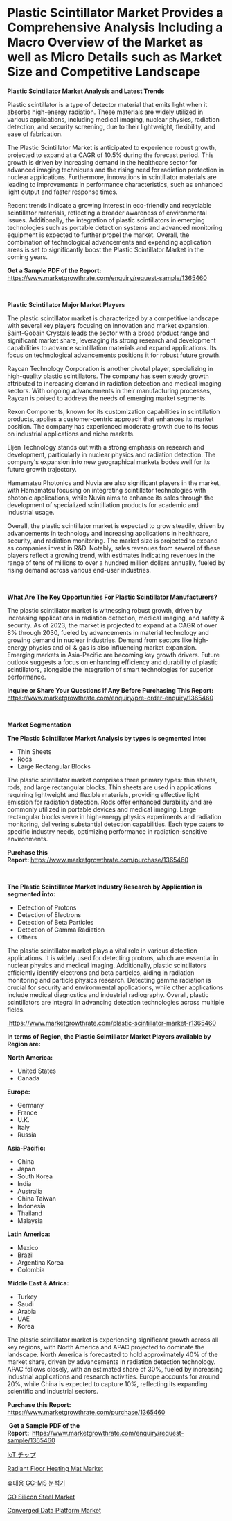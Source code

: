 <p><h1>Plastic Scintillator Market Provides a Comprehensive Analysis Including a Macro Overview of the Market as well as Micro Details such as Market Size and Competitive Landscape</h1></p><p><strong>Plastic Scintillator Market Analysis and Latest Trends</strong></p>
<p><p>Plastic scintillator is a type of detector material that emits light when it absorbs high-energy radiation. These materials are widely utilized in various applications, including medical imaging, nuclear physics, radiation detection, and security screening, due to their lightweight, flexibility, and ease of fabrication. </p><p>The Plastic Scintillator Market is anticipated to experience robust growth, projected to expand at a CAGR of 10.5% during the forecast period. This growth is driven by increasing demand in the healthcare sector for advanced imaging techniques and the rising need for radiation protection in nuclear applications. Furthermore, innovations in scintillator materials are leading to improvements in performance characteristics, such as enhanced light output and faster response times. </p><p>Recent trends indicate a growing interest in eco-friendly and recyclable scintillator materials, reflecting a broader awareness of environmental issues. Additionally, the integration of plastic scintillators in emerging technologies such as portable detection systems and advanced monitoring equipment is expected to further propel the market. Overall, the combination of technological advancements and expanding application areas is set to significantly boost the Plastic Scintillator Market in the coming years.</p></p>
<p><strong>Get a Sample PDF of the Report:&nbsp;</strong> <a href="https://www.marketgrowthrate.com/enquiry/request-sample/1365460">https://www.marketgrowthrate.com/enquiry/request-sample/1365460</a></p>
<p>&nbsp;</p>
<p><strong>Plastic Scintillator Major Market Players</strong></p>
<p><p>The plastic scintillator market is characterized by a competitive landscape with several key players focusing on innovation and market expansion. Saint-Gobain Crystals leads the sector with a broad product range and significant market share, leveraging its strong research and development capabilities to advance scintillation materials and expand applications. Its focus on technological advancements positions it for robust future growth.</p><p>Raycan Technology Corporation is another pivotal player, specializing in high-quality plastic scintillators. The company has seen steady growth attributed to increasing demand in radiation detection and medical imaging sectors. With ongoing advancements in their manufacturing processes, Raycan is poised to address the needs of emerging market segments.</p><p>Rexon Components, known for its customization capabilities in scintillation products, applies a customer-centric approach that enhances its market position. The company has experienced moderate growth due to its focus on industrial applications and niche markets.</p><p>Eljen Technology stands out with a strong emphasis on research and development, particularly in nuclear physics and radiation detection. The company's expansion into new geographical markets bodes well for its future growth trajectory.</p><p>Hamamatsu Photonics and Nuvia are also significant players in the market, with Hamamatsu focusing on integrating scintillator technologies with photonic applications, while Nuvia aims to enhance its sales through the development of specialized scintillation products for academic and industrial usage.</p><p>Overall, the plastic scintillator market is expected to grow steadily, driven by advancements in technology and increasing applications in healthcare, security, and radiation monitoring. The market size is projected to expand as companies invest in R&D. Notably, sales revenues from several of these players reflect a growing trend, with estimates indicating revenues in the range of tens of millions to over a hundred million dollars annually, fueled by rising demand across various end-user industries.</p></p>
<p>&nbsp;</p>
<p><strong>What Are The Key Opportunities For Plastic Scintillator Manufacturers?</strong></p>
<p><p>The plastic scintillator market is witnessing robust growth, driven by increasing applications in radiation detection, medical imaging, and safety & security. As of 2023, the market is projected to expand at a CAGR of over 8% through 2030, fueled by advancements in material technology and growing demand in nuclear industries. Demand from sectors like high-energy physics and oil & gas is also influencing market expansion. Emerging markets in Asia-Pacific are becoming key growth drivers. Future outlook suggests a focus on enhancing efficiency and durability of plastic scintillators, alongside the integration of smart technologies for superior performance.</p></p>
<p><strong>Inquire or Share Your Questions If Any Before Purchasing This Report:</strong> <a href="https://www.marketgrowthrate.com/enquiry/pre-order-enquiry/1365460">https://www.marketgrowthrate.com/enquiry/pre-order-enquiry/1365460</a></p>
<p>&nbsp;</p>
<p><strong>Market Segmentation</strong></p>
<p><strong>The Plastic Scintillator Market Analysis by types is segmented into:</strong></p>
<p><ul><li>Thin Sheets</li><li>Rods</li><li>Large Rectangular Blocks</li></ul></p>
<p><p>The plastic scintillator market comprises three primary types: thin sheets, rods, and large rectangular blocks. Thin sheets are used in applications requiring lightweight and flexible materials, providing effective light emission for radiation detection. Rods offer enhanced durability and are commonly utilized in portable devices and medical imaging. Large rectangular blocks serve in high-energy physics experiments and radiation monitoring, delivering substantial detection capabilities. Each type caters to specific industry needs, optimizing performance in radiation-sensitive environments.</p></p>
<p><strong>Purchase this Report:&nbsp;</strong><a href="https://www.marketgrowthrate.com/purchase/1365460">https://www.marketgrowthrate.com/purchase/1365460</a></p>
<p>&nbsp;</p>
<p><strong>The Plastic Scintillator Market Industry Research by Application is segmented into:</strong></p>
<p><ul><li>Detection of Protons</li><li>Detection of Electrons</li><li>Detection of Beta Particles</li><li>Detection of Gamma Radiation</li><li>Others</li></ul></p>
<p><p>The plastic scintillator market plays a vital role in various detection applications. It is widely used for detecting protons, which are essential in nuclear physics and medical imaging. Additionally, plastic scintillators efficiently identify electrons and beta particles, aiding in radiation monitoring and particle physics research. Detecting gamma radiation is crucial for security and environmental applications, while other applications include medical diagnostics and industrial radiography. Overall, plastic scintillators are integral in advancing detection technologies across multiple fields.</p></p>
<p><a href="https://www.marketgrowthrate.com/plastic-scintillator-market-r1365460">&nbsp;https://www.marketgrowthrate.com/plastic-scintillator-market-r1365460</a></p>
<p><strong>In terms of Region, the Plastic Scintillator Market Players available by Region are:</strong></p>
<p>
    <p> <strong> North America: </strong>
        <ul>
            <li>United States</li>
            <li>Canada</li>
        </ul>
        </p> 
    <p> <strong> Europe: </strong>
        <ul>
            <li>Germany</li>
            <li>France</li>
            <li>U.K.</li>
            <li>Italy</li>
            <li>Russia</li>
        </ul>
        </p> 
    <p> <strong> Asia-Pacific: </strong>
        <ul>
            <li>China</li>
            <li>Japan</li>
            <li>South Korea</li>
            <li>India</li>
            <li>Australia</li>
            <li>China Taiwan</li>
            <li>Indonesia</li>
            <li>Thailand</li>
            <li>Malaysia</li>
        </ul>
        </p> 
    <p> <strong> Latin America: </strong>
        <ul>
            <li>Mexico</li>
            <li>Brazil</li>
            <li>Argentina Korea</li>
            <li>Colombia</li>
        </ul>
        </p> 
    <p> <strong> Middle East & Africa: </strong>
        <ul>
            <li>Turkey</li>
            <li>Saudi</li>
            <li>Arabia</li>
            <li>UAE</li>
            <li>Korea</li>
        </ul>
    </p>
    </p>
<p><p>The plastic scintillator market is experiencing significant growth across all key regions, with North America and APAC projected to dominate the landscape. North America is forecasted to hold approximately 40% of the market share, driven by advancements in radiation detection technology. APAC follows closely, with an estimated share of 30%, fueled by increasing industrial applications and research activities. Europe accounts for around 20%, while China is expected to capture 10%, reflecting its expanding scientific and industrial sectors.</p></p>
<p><strong>Purchase this Report: </strong><a href="https://www.marketgrowthrate.com/purchase/1365460">https://www.marketgrowthrate.com/purchase/1365460</a></p>
<p>&nbsp;<strong>Get a Sample PDF of the Report:&nbsp;&nbsp;</strong><a href="https://www.marketgrowthrate.com/enquiry/request-sample/1365460">https://www.marketgrowthrate.com/enquiry/request-sample/1365460</a></p>
<p><strong></strong></p>
<p><p><a href="https://medium.com/@winonawolff1921/iot%E3%83%81%E3%83%83%E3%83%97%E5%B8%82%E5%A0%B4-2024%E5%B9%B4-2031%E5%B9%B4-%E6%A5%AD%E7%95%8C%E3%81%AE%E6%B4%9E%E5%AF%9F%E3%81%A8%E6%8A%95%E8%B3%87%E6%A9%9F%E4%BC%9A-cd425b81c00d">IoT チップ</a></p><p><a href="https://github.com/angelajermaine/Market-Research-Report-List-5/blob/main/radiant-floor-heating-mat-market.md">Radiant Floor Heating Mat Market</a></p><p><a href="https://medium.com/@chongespinoza76/%ED%8F%AC%ED%84%B0%EB%B8%94-gc-ms-%EB%B6%84%EC%84%9D%EA%B8%B0-%EC%8B%9C%EC%9E%A5-%EB%8F%99%ED%96%A5-%EC%9D%91%EC%9A%A9-%ED%94%84%EB%A1%9C%EA%B7%B8%EB%9E%A8-%EB%B0%8F-%EC%A7%80%EC%97%AD-%EC%8B%9C%EC%9E%A5-%ED%86%B5%EC%B0%B0%EB%A0%A5-2024-2031-%EC%9D%98-%EC%A3%BC%EC%9A%94-%EC%9A%94%EC%9D%B8-a9b5f0e935f3?postPublishedType=repub">휴대용 GC-MS 분석기</a></p><p><a href="https://issuu.com/reportprime-2/docs/go-silicon-steel-market-size-2030.p_dc4652c1f52871">GO Silicon Steel Market</a></p><p><a href="https://www.linkedin.com/pulse/insights-converged-data-platform-market-share-competitive-landscape-fiw5f?trackingId=dTQOKenHSRWBFH3FeOICGA%3D%3D">Converged Data Platform Market</a></p></p>